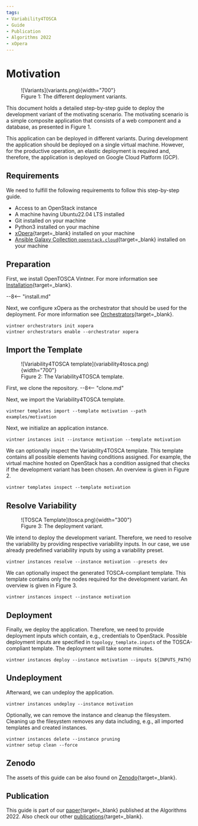 ```yaml
---
tags:
- Variability4TOSCA
- Guide
- Publication
- Algorithms 2022
- xOpera
---
```


# Motivation

<figure markdown>
  ![Variants](variants.png){width="700"}
  <figcaption>Figure 1: The different deployment variants.</figcaption>
</figure>

This document holds a detailed step-by-step guide to deploy the development variant of the motivating scenario.
The motivating scenario is a simple composite application that consists of a web component and a database, as presented in Figure 1.

This application can be deployed in different variants.
During development the application should be deployed on a single virtual machine.
However, for the productive operation, an elastic deployment is required and, therefore, the application is deployed on Google Cloud Platform (GCP).

## Requirements

We need to fulfill the following requirements to follow this step-by-step guide.

- Access to an OpenStack instance
- A machine having Ubuntu22.04 LTS installed
- Git installed on your machine
- Python3 installed on your machine
- [xOpera](https://github.com/xlab-si/xopera-opera){target=_blank} installed on your machine
- [Ansible Galaxy Collection `openstack.cloud`](https://galaxy.ansible.com/openstack/cloud){target=_blank} installed on your machine

## Preparation

First, we install OpenTOSCA Vintner.
For more information see [Installation](../../installation.md){target=_blank}.

--8<-- "install.md"

Next, we configure xOpera as the orchestrator that should be used for the deployment.
For more information see [Orchestrators](../../orchestrators.md){target=_blank}.

```shell linenums="1"
vintner orchestrators init xopera
vintner orchestrators enable --orchestrator xopera
```

## Import the Template

<figure markdown>
  ![Variability4TOSCA template](variability4tosca.png){width="700"}
  <figcaption>Figure 2: The Variability4TOSCA template.</figcaption>
</figure>

First, we clone the repository.
--8<-- "clone.md"

Next, we import the Variability4TOSCA template.

```shell linenums="1"
vintner templates import --template motivation --path examples/motivation
```

Next, we initialize an application instance.

```shell linenums="1"
vintner instances init --instance motivation --template motivation
```

We can optionally inspect the Variability4TOSCA template.
This template contains all possible elements having conditions assigned.
For example, the virtual machine hosted on OpenStack has a condition assigned that checks if the development variant has been chosen.
An overview is given in Figure 2.

```shell linenums="1"
vintner templates inspect --template motivation
```


## Resolve Variability

<figure markdown>
  ![TOSCA Template](tosca.png){width="300"}
  <figcaption>Figure 3: The deployment variant.</figcaption>
</figure>

We intend to deploy the development variant.
Therefore, we need to resolve the variability by providing respective variability inputs.
In our case, we use already predefined variability inputs by using a variability preset.

```shell linenums="1"
vintner instances resolve --instance motivation --presets dev
```

We can optionally inspect the generated TOSCA-compliant template. 
This template contains only the nodes required for the development variant.
An overview is given in Figure 3.

```shell linenums="1"
vintner instances inspect --instance motivation
```

## Deployment

Finally, we deploy the application.
Therefore, we need to provide deployment inputs which contain, e.g., credentials to OpenStack.
Possible deployment inputs are specified in `topology_template.inputs` of the TOSCA-compliant template.
The deployment will take some minutes.

```shell linenums="1"
vintner instances deploy --instance motivation --inputs ${INPUTS_PATH}
```

## Undeployment

Afterward, we can undeploy the application.

```shell linenums="1"
vintner instances undeploy --instance motivation
```

Optionally, we can remove the instance and cleanup the filesystem.
Cleaning up the filesystem removes any data including, e.g., all imported templates and created instances.

```shell linenums="1"
vintner instances delete --instance pruning
vintner setup clean --force
```

## Zenodo

The assets of this guide can be also found on [Zenodo](https://doi.org/10.5281/zenodo.10445186){target=_blank}.

## Publication

This guide is part of our [paper](../../publications.md#modeling-different-deployment-variants-of-a-composite-application-in-a-single-declarative-deployment-model){target=_blank} published at the Algorithms 2022.
Also check our other [publications](../../publications.md){target=_blank}.
